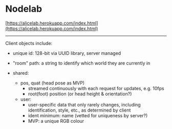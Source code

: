 # Nodelab

[https://alicelab.herokuapp.com/index.html](https://alicelab.herokuapp.com/index.html)


-----

Client objects include:

- unique id: 128-bit via UUID library, server managed

- "room" path: a string to identify which world they are currently in

- shared: 
  	- pos, quat (head pose as MVP) 	
		- streamed continuously with each request for updates, e.g. 10fps
		- root(foot) position (or head height & orientation?)
	- user:
		- user-specific data that only rarely changes, including identification, style, etc., as determined by client
		- ident minimum: name (vetted for uniqueness by server?)
		- MVP: a unique RGB colour
